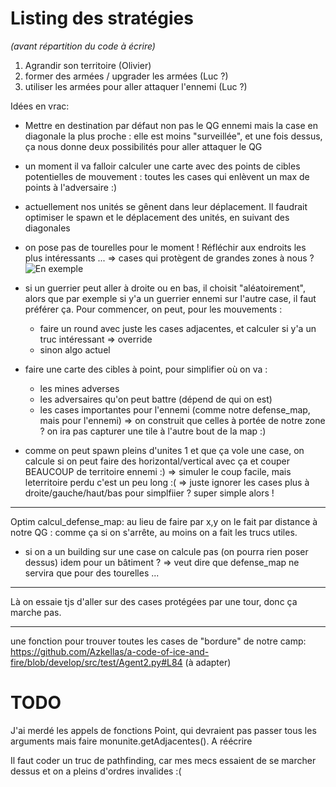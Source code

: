 Listing des stratégies
====================================
*(avant répartition du code à écrire)*

1) Agrandir son territoire (Olivier)
2) former des armées / upgrader les armées (Luc ?)
3) utiliser les armées pour aller attaquer l'ennemi (Luc ?)


Idées en vrac: 
- Mettre en destination par défaut non pas le QG ennemi mais la case en diagonale la plus proche : elle est moins "surveillée",
  et une fois dessus, ça nous donne deux possibilités pour aller attaquer le QG

- un moment il va falloir calculer une carte avec des points de cibles potentielles de mouvement : toutes les cases qui enlèvent un max de points à l'adversaire :)

- actuellement nos unités se gênent dans leur déplacement.
  Il faudrait optimiser le spawn et le déplacement des unités, en suivant des diagonales

- on pose pas de tourelles pour le moment ! Réfléchir aux endroits les plus intéressants ...
  => cases qui protègent de grandes zones à nous ?
  ![En exemple](https://tof.cx/images/2019/05/17/26f4ce374a08d3be9323a8841c842b4e.jpg)

- si un guerrier peut aller à droite ou en bas, il choisit "aléatoirement", alors que par exemple si y'a un guerrier ennemi sur l'autre case,
il faut préférer ça.
  Pour commencer, on peut, pour les mouvements : 
    * faire un round avec juste les cases adjacentes, et calculer si y'a un truc intéressant => override
    * sinon algo actuel

- faire une carte des cibles à point, pour simplifier où on va : 
   * les mines adverses
   * les adversaires qu'on peut battre (dépend de qui on est)
   * les cases importantes pour l'ennemi (comme notre defense_map, mais pour l'ennemi)
       => on construit que celles à portée de notre zone ? on ira pas capturer une tile à l'autre bout de la map :)

- comme on peut spawn pleins d'unites 1 et que ça vole une case, on calcule si on peut faire des horizontal/vertical avec ça et couper BEAUCOUP de territoire ennemi :)
  => simuler le coup facile, mais leterritoire perdu c'est un peu long :(
                                 => juste ignorer les cases plus à droite/gauche/haut/bas pour simplfiier ? super simple alors !
*************
Optim calcul_defense_map: au lieu de faire par x,y on le fait par distance à notre QG : comme ça si on s'arrête, au moins on a fait les trucs utiles.
+ si on a un building sur une case on calcule pas (on pourra rien poser dessus)
             idem pour un bâtiment ? => veut dire que defense_map ne servira que pour des tourelles ...

*************
Là on essaie tjs d'aller sur des cases protégées par une tour, donc ça marche pas.

*************
une fonction pour trouver toutes les cases de "bordure" de notre camp:
https://github.com/Azkellas/a-code-of-ice-and-fire/blob/develop/src/test/Agent2.py#L84
(à adapter)

TODO
====
J'ai merdé les appels de fonctions Point, qui devraient pas passer tous les arguments mais faire monunite.getAdjacentes(). A réécrire

Il faut coder un truc de pathfinding, car mes mecs essaient de se marcher dessus et on a pleins d'ordres invalides :(